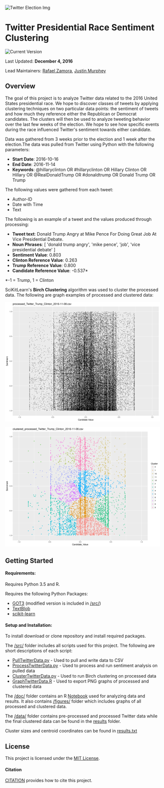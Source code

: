 ![Twitter Election Img](http://www.businessreviewusa.com/public/uploads/large/large_article_im4302_Twitter-in-the-Election.jpg)
# Twitter Presidential Race Sentiment Clustering
![Current Version](https://img.shields.io/badge/version-1.0.0-green.svg)

Last Updated: **December 4, 2016**

Lead Maintainers: [Rafael Zamora](https://github.com/rz4), [Justin Murphey](https://github.com/KingMurphy)

## Overview
The goal of this project is to analyze Twitter data related to the 2016 United States presidential race.
We hope to discover classes of tweets by applying clustering techniques on two particular data points: the
sentiment of tweets and how much they reference either the Republican or Democrat
candidates. The clusters will then be used to analyze
tweeting behavior over the last few weeks of the election. We hope to see how
specific events during the race influenced Twitter's sentiment towards either candidate.

Data was gathered from 3 weeks prior to the election and 1 week after the election.The data was pulled from Twitter using Python with the following parameters:

- **Start Date**: 2016-10-16
- **End Date**: 2016-11-14
- **Keywords**: @hillaryclinton OR #hillaryclinton OR Hillary Clinton OR Hillary OR @RealDonaldTrump OR #donaldtrump OR Donald Trump OR Trump

The following values were gathered from each tweet:

- Author-ID
- Date with Time
- Text

The following is an example of a tweet and the values produced through processing:
- **Tweet text**: Donald Trump Angry at Mike Pence For Doing Great Job At Vice Presidential Debate.
- **Noun Phrases**: [ 'donald trump angry', 'mike pence',  'job', 'vice presidential debate' ]
- **Sentiment Value**: 0.803
- **Clinton Reference Value**: 0.263
- **Trump Reference Value**: 0.800
- **Candidate Reference Value**: -0.537*

*-1 = Trump, 1 = Clinton

SciKitLearn's **Birch Clustering** algorithm was used to cluster the processed data.
The following are graph examples of processed and clustered data:

![Processed Data Graph Example](doc/figures/processed_Twitter_Trump_Clinton_2016-11-08.png)

![Clustered Data Graph Example](doc/figures/clustered_processed_Twitter_Trump_Clinton_2016-11-08.png)


## Getting Started

#### Requirements:

Requires Python 3.5 and R.

Requires the following Python Packages:

- [GOT3](https://github.com/Jefferson-Henrique/GetOldTweets-python) (modified version is included in [/src/](src))
- [TextBlob](https://pypi.python.org/pypi/textblob)
- [scikit-learn](https://pypi.python.org/pypi/scikit-learn/0.18.1)

#### Setup and Installation:

To install download or clone repository and install required packages.

The [/src/](src) folder includes all scripts used for this project. The following
are short descriptions of each script:

- [PullTwitterData.py](src/PullTwitterData.py) - Used to pull and write data to CSV
- [ProcessTwitterData.py](src/ProcessTwitterData.py) - Used to process and run sentiment analysis on pulled data
- [ClusterTwitterData.py](src/ClusterTwitterData.py) - Used to run Birch clustering on processed data
- [GraphTwitterData.R](src/GraphTwitterData.R) - Used to export PNG graphs of processed and clustered data

The [/doc/](doc) folder contains an R [Notebook](doc/Notebook.Rmd) used for analyzing
data and results. It also contains [/figures/](doc/figures) folder which includes graphs of all processed and
clustered data.

The [/data/](data) folder contains pre-processed and processed Twitter data while the
final clustered data can be found in the [results](/results/) folder.

Cluster sizes and centroid coordinates can be found in
[results.txt](results/results.txt)


## License

This project is licensed under the [MIT License](LICENSE).

#### Citation

[CITATION](CITATION) provides how to cite this project.
